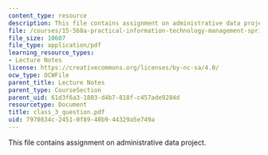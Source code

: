 ```yaml
---
content_type: resource
description: This file contains assignment on administrative data project.
file: /courses/15-568a-practical-information-technology-management-spring-2005/7970834c24510f8948b944329a5e749a_class_3_question.pdf
file_size: 10607
file_type: application/pdf
learning_resource_types:
- Lecture Notes
license: https://creativecommons.org/licenses/by-nc-sa/4.0/
ocw_type: OCWFile
parent_title: Lecture Notes
parent_type: CourseSection
parent_uid: 61d3f6a3-1803-d4b7-818f-c457ade9284d
resourcetype: Document
title: class_3_question.pdf
uid: 7970834c-2451-0f89-48b9-44329a5e749a
---
```

This file contains assignment on administrative data project.